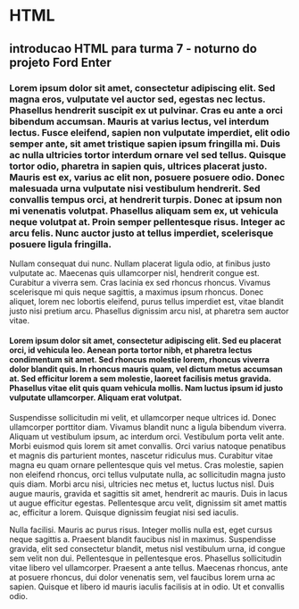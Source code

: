 # HTML
## introducao HTML  para turma 7 -  noturno do projeto Ford Enter
### Lorem ipsum dolor sit amet, consectetur adipiscing elit. Sed magna eros, vulputate vel auctor sed, egestas nec lectus. Phasellus hendrerit suscipit ex ut pulvinar. Cras eu ante a orci bibendum accumsan. Mauris at varius lectus, vel interdum lectus. Fusce eleifend, sapien non vulputate imperdiet, elit odio semper ante, sit amet tristique sapien ipsum fringilla mi. Duis ac nulla ultricies tortor interdum ornare vel sed tellus. Quisque tortor odio, pharetra in sapien quis, ultrices placerat justo. Mauris est ex, varius ac elit non, posuere posuere odio. Donec malesuada urna vulputate nisi vestibulum hendrerit. Sed convallis tempus orci, at hendrerit turpis. Donec at ipsum non mi venenatis volutpat. Phasellus aliquam sem ex, ut vehicula neque volutpat at. Proin semper pellentesque risus. Integer ac arcu felis. Nunc auctor justo at tellus imperdiet, scelerisque posuere ligula fringilla.

Nullam consequat dui nunc. Nullam placerat ligula odio, at finibus justo vulputate ac. Maecenas quis ullamcorper nisl, hendrerit congue est. Curabitur a viverra sem. Cras lacinia ex sed rhoncus rhoncus. Vivamus scelerisque mi quis neque sagittis, a maximus ipsum rhoncus. Donec aliquet, lorem nec lobortis eleifend, purus tellus imperdiet est, vitae blandit justo nisi pretium arcu. Phasellus dignissim arcu nisl, at pharetra sem auctor vitae. 
#### Lorem ipsum dolor sit amet, consectetur adipiscing elit. Sed eu placerat orci, id vehicula leo. Aenean porta tortor nibh, et pharetra lectus condimentum sit amet. Sed rhoncus molestie lorem, rhoncus viverra dolor blandit quis. In rhoncus mauris quam, vel dictum metus accumsan at. Sed efficitur lorem a sem molestie, laoreet facilisis metus gravida. Phasellus vitae elit quis quam vehicula mollis. Nam luctus ipsum id justo vulputate ullamcorper. Aliquam erat volutpat.

Suspendisse sollicitudin mi velit, et ullamcorper neque ultrices id. Donec ullamcorper porttitor diam. Vivamus blandit nunc a ligula bibendum viverra. Aliquam ut vestibulum ipsum, ac interdum orci. Vestibulum porta velit ante. Morbi euismod quis lorem sit amet convallis. Orci varius natoque penatibus et magnis dis parturient montes, nascetur ridiculus mus. Curabitur vitae magna eu quam ornare pellentesque quis vel metus. Cras molestie, sapien non eleifend rhoncus, orci tellus vulputate nulla, ac sollicitudin magna justo quis diam. Morbi arcu nisi, ultricies nec metus et, luctus luctus nisl. Duis augue mauris, gravida et sagittis sit amet, hendrerit ac mauris. Duis in lacus ut augue efficitur egestas. Pellentesque arcu velit, dignissim sit amet mattis ac, efficitur a lorem. Quisque dignissim feugiat nisi sed iaculis.

Nulla facilisi. Mauris ac purus risus. Integer mollis nulla est, eget cursus neque sagittis a. Praesent blandit faucibus nisl in maximus. Suspendisse gravida, elit sed consectetur blandit, metus nisl vestibulum urna, id congue sem velit non dui. Pellentesque in pellentesque eros. Phasellus sollicitudin vitae libero vel ullamcorper. Praesent a ante tellus. Maecenas rhoncus, ante at posuere rhoncus, dui dolor venenatis sem, vel faucibus lorem urna ac sapien. Quisque et libero id mauris iaculis facilisis at in odio. Ut et convallis odio. 
